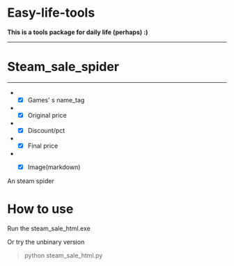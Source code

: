 # Easy-life-tools

**This is a tools package for daily life (perhaps)  :)**

------
# Steam_sale_spider

------

+ - [x] Games' s name_tag 
+ - [x] Original price
+ - [x] Discount/pct
+ - [x] Final price
+ - [x] Image(markdown)


An steam spider

# How to use
Run the steam_sale_html.exe

Or try the unbinary version

> python steam_sale_html.py
